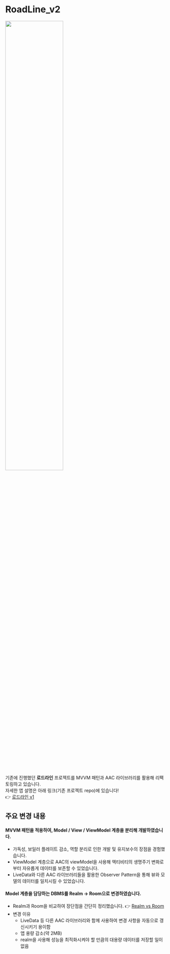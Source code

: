 # RoadLine_v2
<img src="https://user-images.githubusercontent.com/46068444/124224225-33e57e00-db40-11eb-9d22-4c9ba72f5916.png" alter="roadline_intro_img" width="60%"/>

기존에 진행했던 **로드라인** 프로젝트를 MVVM 패턴과 AAC 라이브러리를 활용해 리팩토링하고 있습니다.  
자세한 앱 설명은 아래 링크(기존 프로젝트 repo)에 있습니다!  
👉 [로드라인 v1](https://github.com/enan501/MP2019_RoadLine)


## 주요 변경 내용
#### MVVM 패턴을 적용하여, Model / View / ViewModel 계층을 분리해 개발하였습니다.
- 가독성, 보일러 플레이트 감소, 역할 분리로 인한 개발 및 유지보수의 장점을 경험했습니다.
- ViewModel 계층으로 AAC의 viewModel을 사용해 액티비티의 생명주기 변화로부터 자유롭게 데이터를 보존할 수 있었습니다.
- LiveData와 다른 AAC 라이브러리들을 활용한 Observer Pattern을 통해 뷰와 모델의 데이터를 일치시킬 수 있었습니다.
#### Model 계층을 담당하는 DBMS를 Realm -> Room으로 변경하였습니다.
- Realm과 Room을 비교하여 장단점을 간단히 정리했습니다. 👉 [Realm vs Room](https://velog.io/@enan/Realm-vs-Room)
- 변경 이유
  - LiveData 등 다른 AAC 라이브러리와 함께 사용하여 변경 사항을 자동으로 갱신시키기 용이함
  - 앱 용량 감소(약 2MB)
  - realm을 사용해 성능을 최적화시켜야 할 만큼의 대용량 데이터를 저장할 일이 없음

